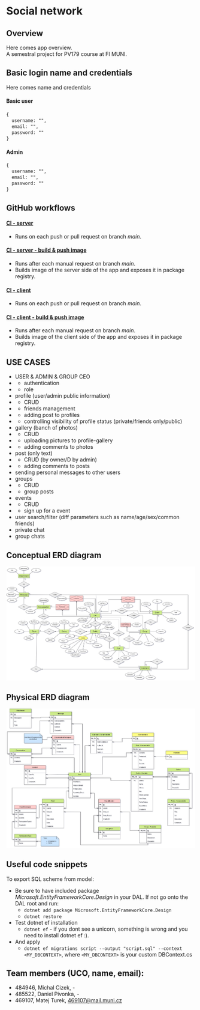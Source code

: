# Social network

## Overview
Here comes app overview.  
A semestral project for PV179 course at FI MUNI.


## Basic login name and credentials 
Here comes name and credentials  

#### **Basic user**
```
{
  username: "",
  email: "",
  password: ""
}
```

#### **Admin**
```
{
  username: "",
  email: "",
  password: ""
}
```
## GitHub workflows
#### [CI - server](https://github.com/TMatej/social-network/blob/main/.github/workflows/server_ci.yml) 
- Runs on each push or pull request on branch _main_.

#### [CI - server - build & push image](https://github.com/TMatej/social-network/blob/main/.github/workflows/server_image.yml) 
- Runs after each manual request on branch _main_.
- Builds image of the server side of the app and exposes it in package registry.

#### [CI - client](https://github.com/TMatej/social-network/blob/main/.github/workflows/client_ci.yml) 
- Runs on each push or pull request on branch _main_.

#### [CI - client - build & push image](https://github.com/TMatej/social-network/blob/main/.github/workflows/client_image.yml) 
- Runs after each manual request on branch _main_.
- Builds image of the client side of the app and exposes it in package registry.

## USE CASES
- USER & ADMIN & GROUP CEO 
- - authentication
- - role
- profile (user/admin public information)
- - CRUD
- - friends management
- - adding post to profiles
- - controlling visibility of profile status (private/friends only/public)
- gallery (banch of photos)
- - CRUD
- - uploading pictures to profile-gallery
- - adding comments to photos
- post (only text)
- - CRUD (by owner/D by admin)
- - adding comments to posts
- sending personal messages to other users
- groups
- - CRUD 
- - group posts
- events
- - CRUD 
- - sign up for a event
- user search/filter (diff parameters such as name/age/sex/common friends)
- private chat
- group chats

## Conceptual ERD diagram
![Conceptual erd - Chans notation](diagrams/social_network_diagrams-ERD_conceptual.jpg)

## Physical ERD diagram
![Physical erd - Crows notation](diagrams/social_network_diagrams-ERD_physical.jpg)

## Useful code snippets
To export SQL scheme from model:  
- Be sure to have included package  *Microsoft.EntityFrameworkCore.Design* in your DAL. If not go onto the DAL root and run:
  - `dotnet add package Microsoft.EntityFrameworkCore.Design` 
  - `dotnet restore`  
- Test dotnet ef installation
  - `dotnet ef` - if you dont see a unicorn, something is wrong and you need to install dotnet ef :).
- And apply 
  - `dotnet ef migrations script --output "script.sql" --context <MY_DBCONTEXT>`, where `<MY_DBCONTEXT>` is your custom DBContext.cs

## Team members (UCO, name, email):
- 484946, Michal Cizek, -
- 485522, Daniel Pivonka, -
- 469107, Matej Turek, 469107@mail.muni.cz
